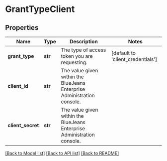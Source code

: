 # GrantTypeClient

## Properties
Name | Type | Description | Notes
------------ | ------------- | ------------- | -------------
**grant_type** | **str** | The type of access token you are requesting. | [default to 'client_credentials']
**client_id** | **str** | The value given within the BlueJeans Enterprise Administration console. | 
**client_secret** | **str** | The value given within the BlueJeans Enterprise Administration console. | 

[[Back to Model list]](../README.md#documentation-for-models) [[Back to API list]](../README.md#documentation-for-api-endpoints) [[Back to README]](../README.md)


